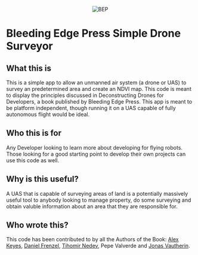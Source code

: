 <p align="center"><img src="http://bleedingedgepress.com/wp-content/uploads/2016/03/BEP_Header.png" alt="BEP"/></p>

# Bleeding Edge Press Simple Drone Surveyor

## What this is
This is a simple app to allow an unmanned air system (a drone or UAS) to survey an predetermined area and create an NDVI map.  This code is meant to display the principles discussed in Deconstructing Drones for Developers, a book published by Bleeding Edge Press.  This app is meant to be platform independent, though running it on a UAS capable of fully autonomous flight would be ideal.  

## Who this is for
Any Developer looking to learn more about developing for flying robots.  Those looking for a good starting point to develop their own projects can use this code as well.  

## Why is this useful?
A UAS that is capable of surveying areas of land is a potentially massively useful tool to anybody looking to manage property, do some surveying and obtain valuble information about an area that they are responsible for.  

## Who wrote this?
  This code has been contributed to by all the Authors of the Book: 
  [Alex Keyes](https://github.com/Alex-Keyes), [Daniel Frenzel](https://github.com/dgrat), [Tihomir Nedev](https://github.com/tnedev), Pepe Valverde and [Jonas Vautherin](https://github.com/JonasVautherin).  
  

